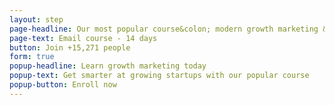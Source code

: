 ```yaml
---
layout: step
page-headline: Our most popular course&colon; modern growth marketing & user acquisition techniques
page-text: Email course - 14 days
button: Join +15,271 people
form: true
popup-headline: Learn growth marketing today
popup-text: Get smarter at growing startups with our popular course
popup-button: Enroll now
---
```

